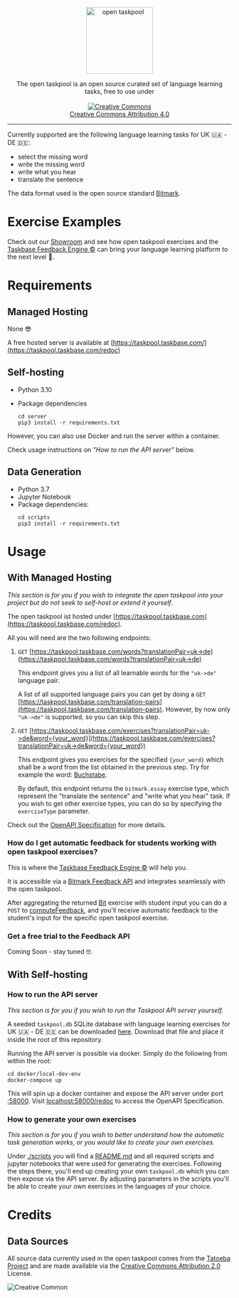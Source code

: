 <p align="center">
  <a href="https://bitmark-association.org/opentaskpool"><img src="https://tb-open-taskpool.s3.eu-central-1.amazonaws.com/open-taskpool.png#" alt="open taskpool" style="height: 150px"/></a>
</p>
<p align="center">
  The open taskpool is an open source curated set of language learning tasks, free to use under<br><br>
  <a href="https://creativecommons.org/licenses/by/4.0/"><img src="https://mirrors.creativecommons.org/presskit/buttons/88x31/svg/by.svg" alt="Creative Commons" />
  <br>
  Creative Commons Attribution 4.0
  </a>
</p>

---

Currently supported are the following language learning tasks for UK 🇺🇦 - DE 🇩🇪:
- select the missing word
- write the missing word
- write what you hear
- translate the sentence

The data format used is the open source standard [Bitmark](https://bitmark-association.org/).

# Exercise Examples

Check out our [Showroom](https://showroom.taskbase.com/chapter/2/page/0) and see how open taskpool exercises and the 
[Taskbase Feedback Engine ©](https://www.taskbase.com/) can bring your language learning platform to the next level 🚀.

# Requirements

## Managed Hosting

None 😎 

A free hosted server is available at [https://taskpool.taskbase.com/](https://taskpool.taskbase.com/redoc)

## Self-hosting

- Python 3.10
- Package dependencies

    ```shell
    cd server
    pip3 install -r requirements.txt
    ```

However, you can also use Docker and run the server within a container. 

Check usage instructions on _"How to run the API server"_ below.

## Data Generation

- Python 3.7
- Jupyter Notebook
- Package dependencies:
    ```shell
    cd scripts
    pip3 install -r requirements.txt
    ```

# Usage

## With Managed Hosting

_This section is for you if you wish to integrate the open taskpool into your project but do not seek
to self-host or extend it yourself_.

The open taskpool ist hosted under [https://taskpool.taskbase.com](https://taskpool.taskbase.com/redoc).

All you will need are the two following endpoints:

1. `GET` [https://taskpool.taskbase.com/words?translationPair=uk->de](https://taskpool.taskbase.com/words?translationPair=uk->de)

    This endpoint gives you a list of all learnable words for the `"uk->de"` language pair. 

    A list of all supported language pairs you can get by doing a `GET` [https://taskpool.taskbase.com/translation-pairs](https://taskpool.taskbase.com/translation-pairs). However, by now only `"uk->de"` is supported, so you can skip this step.

1. `GET` [https://taskpool.taskbase.com/exercises?translationPair=uk->de&word={your_word}](https://taskpool.taskbase.com/exercises?translationPair=uk->de&word={your_word})

    This endpoint gives you exercises for the specified `{your_word}` which shall be a word from the list obtained in the previous step.
    Try for example the word: [Buchstabe](https://taskpool.taskbase.com/exercises?translationPair=uk->de&word=Buchstabe).

    By default, this endpoint returns the `bitmark.essay` exercise type, which represent the "translate the sentence" and "write what you hear" task.
    If you wish to get other exercise types, you can do so by specifying the `exerciseType` parameter.

Check out the [OpenAPI Specification](https://taskpool.taskbase.com/redoc) for more details.

### How do I get automatic feedback for students working with open taskpool exercises?

This is where the [Taskbase Feedback Engine ©](https://www.taskbase.com/) will help you.

It is accessible via a [Bitmark Feedback API](https://bitmark-api.taskbase.com/documentation) and
integrates seamlessly with the open taskpool. 

After aggregating the returned [Bit](https://docs.bitmark.cloud/bits_overview/) exercise with student input
you can do a `POST` to [computeFeedback](https://bitmark-api.taskbase.com/documentation#operation/computeFeedback), and you'll receive
automatic feedback to the student's input for the specific open taskpool exercise.


### Get a free trial to the Feedback API 

Coming Soon - stay tuned 🤓.

## With Self-hosting

### How to run the API server

_This section is for you if you wish to run the Taskpool API server yourself._

A seeded `taskpool.db` SQLite database with language learning exercises for UK 🇺🇦 - DE 🇩🇪 can be downloaded [here](https://tb-open-taskpool.s3.eu-central-1.amazonaws.com/taskpool.db). Download that file and place it inside the root of this repository.

Running the API server is possible via docker. Simply do the following from within the root:
   ```shell
   cd docker/local-dev-env
   docker-compose up
   ```

This will spin up a docker container and expose the API server under port [:58000](http://localhost:58000).
Visit [localhost:58000/redoc](http://localhost:58000/redoc) to access the OpenAPI Specification.


### How to generate your own exercises 

_This section is for you if you wish to better understand how the automatic task generation works, or you
would like to create your own exercises._

Under [./scripts](./scripts) you will find a [README.md](./scripts/README.md) and all required scripts and jupyter notebooks
that were used for generating the exercises. Following the steps there, you'll end up creating your own `taskpool.db` which
you can then expose via the API server. By adjusting parameters in the scripts you'll be able to create your own exercises
in the languages of your choice.

# Credits

## Data Sources

All source data currently used in the open taskpool comes from the [Tatoeba Project](https://tatoeba.org/en) and are made
available via the [Creative Commons Attribution 2.0](https://creativecommons.org/licenses/by/2.0/) License.

![Creative Common](https://mirrors.creativecommons.org/presskit/buttons/88x31/svg/by.svg)
